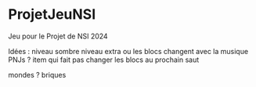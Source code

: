 # ProjetJeuNSI
Jeu pour le Projet de NSI 2024



Idées :
  niveau sombre
  niveau extra ou les blocs changent avec la musique
  PNJs ?
  item qui fait pas changer les blocs au prochain saut

  mondes ?
    briques
